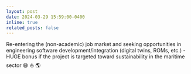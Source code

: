 ```yaml
---
layout: post
date: 2024-03-29 15:59:00-0400
inline: true
related_posts: false
---
```


Re-entering the (non-academic) job market and seeking opportunities in engineering software development/integration (digital twins, ROMs, etc.) - HUGE bonus if the project is targeted toward sustainability in the maritime sector :smile: :sailboat: 	:earth_americas: